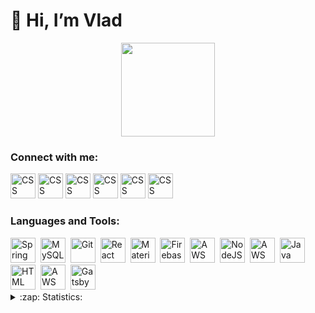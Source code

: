 # 👋 Hi, I’m Vlad

<div id="header" align="center">
  <img src="https://media0.giphy.com/media/jdPMeyv9rn0hZHh8n9/giphy.gif?cid=790b76117b1f33e6691bd7c7260a5f28cbe608a9df4d5398&rid=giphy.gif&ct=s" width="150"/>
</div>

### Connect with me:

[<img src="https://cdn.jsdelivr.net/npm/simple-icons@3.13.0/icons/telegram.svg"  title="CSS3" alt="CSS" width="40" height="40"/>](https://t.me/vsv070)
[<img src="https://cdn.jsdelivr.net/npm/simple-icons@3.13.0/icons/vk.svg"  title="CSS3" alt="CSS" width="40" height="40"/>](https://vk.com/gw_vlad00)
[<img src="https://cdn.jsdelivr.net/npm/simple-icons@3.13.0/icons/discord.svg"  title="CSS3" alt="CSS" width="40" height="40"/>](https://discordapp.com/users/499493684186841089/)
[<img src="https://cdn.jsdelivr.net/npm/simple-icons@v3/icons/instagram.svg"  title="CSS3" alt="CSS" width="40" height="40"/>](https://www.instagram.com/vl_vsv/)
[<img src="https://cdn.jsdelivr.net/npm/simple-icons@3.13.0/icons/artstation.svg"  title="CSS3" alt="CSS" width="40" height="40"/>](https://vladislav3115.artstation.com/)
[<img src="https://cdn.jsdelivr.net/npm/simple-icons@3.13.0/icons/behance.svg"  title="CSS3" alt="CSS" width="40" height="40"/>](https://www.behance.net/vladvoronin?tracking_source=search_users%7Cvlad%20voronin)


### Languages and Tools:
<div>
  <img src="https://cdn.jsdelivr.net/npm/simple-icons@3.13.0/icons/apple.svg" title="Spring" alt="Spring" width="40" height="40"/>&nbsp;
  <img src="https://cdn.jsdelivr.net/npm/simple-icons@3.13.0/icons/swift.svg" title="MySQL"  alt="MySQL" width="40" height="40"/>&nbsp;
  <img src="https://cdn.jsdelivr.net/npm/simple-icons@3.13.0/icons/xcode.svg" title="Git" **alt="Git" width="40" height="40"/>&nbsp;
  <img src="https://cdn.jsdelivr.net/npm/simple-icons@3.13.0/icons/androidstudio.svg" title="React" alt="React" width="40" height="40"/>&nbsp;
  <img src="https://cdn.jsdelivr.net/npm/simple-icons@3.13.0/icons/firebase.svg" title="Material UI" alt="Material UI" width="40" height="40"/>&nbsp;
  <img src="https://cdn.jsdelivr.net/npm/simple-icons@3.13.0/icons/python.svg" title="Firebase" alt="Firebase" width="40" height="40"/>&nbsp;
  <img src="https://cdn.jsdelivr.net/npm/simple-icons@3.13.0/icons/unrealengine.svg" title="AWS" alt="AWS" width="40" height="40"/>&nbsp;
  <img src="https://cdn.jsdelivr.net/npm/simple-icons@3.13.0/icons/unity.svg" title="NodeJS" alt="NodeJS" width="40" height="40"/>&nbsp;
  <img src="https://cdn.jsdelivr.net/npm/simple-icons@3.13.0/icons/arduino.svg" title="AWS" alt="AWS" width="40" height="40"/>&nbsp;
  <img src="https://cdn.jsdelivr.net/npm/simple-icons@3.13.0/icons/blender.svg" title="Java" alt="Java" width="40" height="40"/>&nbsp;
  <img src="https://cdn.jsdelivr.net/npm/simple-icons@3.13.0/icons/adobeillustrator.svg" title="HTML5" alt="HTML" width="40" height="40"/>&nbsp;
  <img src="https://cdn.jsdelivr.net/npm/simple-icons@3.13.0/icons/adobephotoshop.svg" title="AWS" alt="AWS" width="40" height="40"/>&nbsp;
  <img src="https://cdn.jsdelivr.net/npm/simple-icons@3.13.0/icons/sketch.svg" title="Gatsby"  alt="Gatsby" width="40" height="40"/>
  
</div>

<details>
  <summary>:zap: Statistics:</summary>
  <img align="left" alt="codeSTACKr's GitHub Stats" src="https://github-readme-stats.vercel.app/api/top-langs/?username=Vl-VSV&langs_count=8&layout=compact" />
</details>

